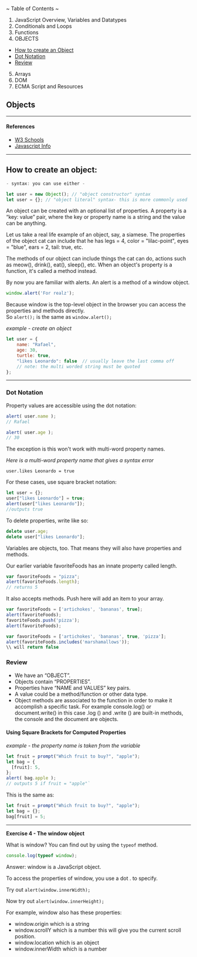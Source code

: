 ~ Table of Contents ~

1. JavaScript Overview, Variables and Datatypes
2. Conditionals and Loops<br/>   
3. Functions<br/> 
4. OBJECTS  
- [How to create an Object](#how-to-create-an-object)
- [Dot Notation](#dot-notation)
- [Review](#review)
5. Arrays<br/> 
6. DOM<br/> 
7. ECMA Script and Resources


## Objects

---

#### References 

- [W3 Schools](https://www.w3schools.com/js/js_functions.asp) 
- [Javascript Info](https://javascript.info/object)

---
## How to create an object:

```javascript
- syntax: you can use either -

let user = new Object(); // "object constructor" syntax
let user = {}; // "object literal" syntax- this is more commonly used
 ```

An object can be created with an optional list of properties. A property is a “key: value” pair, where the key or property name is a string and the value can be anything.

Let us take a real life example of an object, say, a siamese. The properties of the object cat can include that he has legs = 4, color = "lilac-point", eyes = "blue", ears = 2, tail: true, etc. 

The methods of our object can include things the cat can do, actions such as meow(), drink(), eat(), sleep(), etc. When an object's property is a function, it's called a method instead. 

By now you are familiar with alerts. An alert is a method of a window object.

```javascript
window.alert('For realz');
```

Because window is the top-level object in the browser you can access the properties and methods directly.  
So `alert();` is the same as `window.alert();`

*example - create an object*
```javascript
let user = {
    name: "Rafael",   
    age: 30, 
    turtle: true,
    "likes Leonardo": false  // usually leave the last comma off
    // note: the multi worded string must be quoted
};
```
---
### Dot Notation

Property values are accessible using the dot notation:

```javascript
alert( user.name ); 
// Rafael

alert( user.age ); 
// 30
```

The exception is this won't work with multi-word property names.

*Here is a multi-word property name that gives a syntax error*

`user.likes Leonardo = true`

For these cases, use square bracket notation:

```javascript
let user = {};
user["likes Leonardo"] = true;
alert(user["likes Leonardo"]);
//outputs true
```

To delete properties, write like so:

```javascript
delete user.age;
delete user["likes Leonardo"];
```

Variables are objects, too. That means they will also have properties and methods.

Our earlier variable favoriteFoods has an innate property called length.

```javascript
var favoriteFoods = "pizza";
alert(favoriteFoods.length);
// returns 5
```

It also accepts methods. Push here will add an item to your array.

```javascript
var favoriteFoods = ['artichokes', 'bananas', true];
alert(favoriteFoods);
favoriteFoods.push('pizza');
alert(favoriteFoods);
```

```javascript
var favoriteFoods = ['artichokes', 'bananas', true, 'pizza'];
alert(favoriteFoods.includes('marshamallows'));
\\ will return false
```

### Review

* We have an “OBJECT”.
* Objects contain “PROPERTIES”.  
* Properties have “NAME and VALUES” key pairs. 
* A value could be a method/function or other data type.
* Object methods are associated to the function in order to make it accomplish a specific task. For example console.log() or document.write() in this case .log () and .write () are built-in methods, the console and the document are objects.

#### Using Square Brackets for Computed Properties

*example - the property name is taken from the variable*

```javascript
let fruit = prompt("Which fruit to buy?", "apple");
let bag = {
  [fruit]: 5, 
};
alert( bag.apple ); 
// outputs 5 if fruit = "apple"`
```

This is the same as:
```javascript
let fruit = prompt("Which fruit to buy?", "apple");
let bag = {};
bag[fruit] = 5;
```
---
**Exercise 4 - The window object**

What is window? You can find out by using the `typeof` method.

```javascript
console.log(typeof window);
```

Answer: window is a JavaScript object.  

To access the properties of window, you use a dot . to specify.

Try out
`alert(window.innerWidth);`

Now try out 
`alert(window.innerHeight);`

For example, window also has these properties:

- window.origin which is a string
- window.scrollY which is a number this will give you the current scroll position.
- window.location which is an object
- window.innerWidth which is a number
